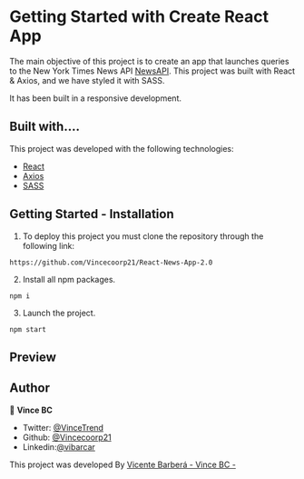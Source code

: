 # Getting Started with Create React App

The main objective of this project is to create an app that launches queries to the New York Times News API [NewsAPI](https://developer.nytimes.com/apis). This project was built with React & Axios, and we have styled it with SASS.

It has been built in a responsive development.

## Built with....

This project was developed with the following technologies:

- [React](https://en.reactjs.org/)
- [Axios](https://axios-http.com/docs/intro)
- [SASS](https://sass-lang.com/)

## Getting Started - Installation

1. To deploy this project you must clone the repository through the following link:

```
https://github.com/Vincecoorp21/React-News-App-2.0
```

2. Install all npm packages.

```
npm i
```

3. Launch the project.

```
npm start

```

## Preview

## Author

👤 **Vince BC**

- Twitter: [@VinceTrend](https://twitter.com/VinceTrend)
- Github: [@Vincecoorp21](https://github.com/Vincecoorp21)
- Linkedin:[@vibarcar](https://www.linkedin.com/in/vibarcar/)

This project was developed By [Vicente Barberá - Vince BC -](https://github.com/Vincecoorp21)
